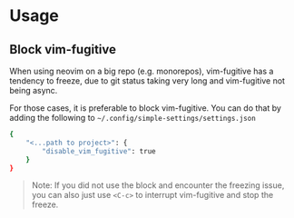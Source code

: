 # Usage

## Block vim-fugitive

When using neovim on a big repo (e.g. monorepos), vim-fugitive has a tendency
to freeze, due to git status taking very long and vim-fugitive not being async.

For those cases, it is preferable to block vim-fugitive. You can do that by
adding the following to `~/.config/simple-settings/settings.json`

```sh
{
    "<...path to project>": {
        "disable_vim_fugitive": true
    }
}
```

> Note: If you did not use the block and encounter the freezing issue, you can 
> also just use `<C-c>` to interrupt vim-fugitive and stop the freeze.
